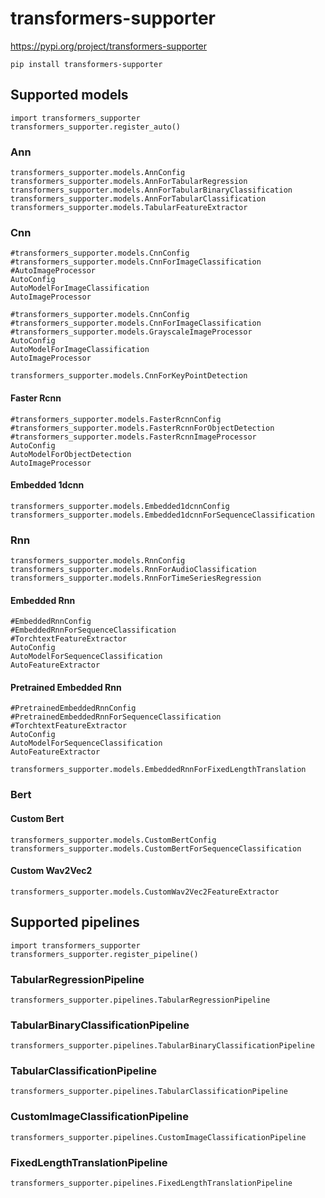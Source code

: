 # transformers-supporter

https://pypi.org/project/transformers-supporter
```
pip install transformers-supporter
```

## Supported models

```
import transformers_supporter
transformers_supporter.register_auto()
```

### Ann

```
transformers_supporter.models.AnnConfig
transformers_supporter.models.AnnForTabularRegression
transformers_supporter.models.AnnForTabularBinaryClassification
transformers_supporter.models.AnnForTabularClassification
transformers_supporter.models.TabularFeatureExtractor
```

### Cnn

```
#transformers_supporter.models.CnnConfig
#transformers_supporter.models.CnnForImageClassification
#AutoImageProcessor
AutoConfig
AutoModelForImageClassification
AutoImageProcessor
```

```
#transformers_supporter.models.CnnConfig
#transformers_supporter.models.CnnForImageClassification
#transformers_supporter.models.GrayscaleImageProcessor
AutoConfig
AutoModelForImageClassification
AutoImageProcessor
```

```
transformers_supporter.models.CnnForKeyPointDetection
```

#### Faster Rcnn

```
#transformers_supporter.models.FasterRcnnConfig
#transformers_supporter.models.FasterRcnnForObjectDetection
#transformers_supporter.models.FasterRcnnImageProcessor
AutoConfig
AutoModelForObjectDetection
AutoImageProcessor
```

#### Embedded 1dcnn

```
transformers_supporter.models.Embedded1dcnnConfig
transformers_supporter.models.Embedded1dcnnForSequenceClassification
```

### Rnn

```
transformers_supporter.models.RnnConfig
transformers_supporter.models.RnnForAudioClassification
transformers_supporter.models.RnnForTimeSeriesRegression
```

#### Embedded Rnn

```
#EmbeddedRnnConfig
#EmbeddedRnnForSequenceClassification
#TorchtextFeatureExtractor
AutoConfig
AutoModelForSequenceClassification
AutoFeatureExtractor
```

#### Pretrained Embedded Rnn

```
#PretrainedEmbeddedRnnConfig
#PretrainedEmbeddedRnnForSequenceClassification
#TorchtextFeatureExtractor
AutoConfig
AutoModelForSequenceClassification
AutoFeatureExtractor
```

```
transformers_supporter.models.EmbeddedRnnForFixedLengthTranslation
```

### Bert

#### Custom Bert

```
transformers_supporter.models.CustomBertConfig
transformers_supporter.models.CustomBertForSequenceClassification
```

#### Custom Wav2Vec2

```
transformers_supporter.models.CustomWav2Vec2FeatureExtractor
```

## Supported pipelines

```
import transformers_supporter
transformers_supporter.register_pipeline()
```

### TabularRegressionPipeline

```
transformers_supporter.pipelines.TabularRegressionPipeline
```

### TabularBinaryClassificationPipeline

```
transformers_supporter.pipelines.TabularBinaryClassificationPipeline
```

### TabularClassificationPipeline

```
transformers_supporter.pipelines.TabularClassificationPipeline
```

### CustomImageClassificationPipeline

```
transformers_supporter.pipelines.CustomImageClassificationPipeline
```

### FixedLengthTranslationPipeline

```
transformers_supporter.pipelines.FixedLengthTranslationPipeline
```
